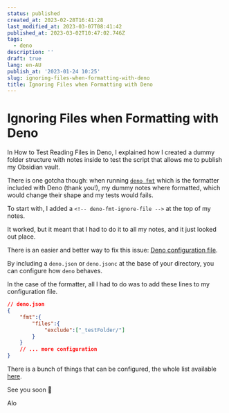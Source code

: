 ```yaml
---
status: published
created_at: 2023-02-28T16:41:28
last_modified_at: 2023-03-07T08:41:42
published_at: 2023-03-02T10:47:02.746Z
tags:
  - deno
description: ''
draft: true
lang: en-AU
publish_at: '2023-01-24 10:25'
slug: ignoring-files-when-formatting-with-deno
title: Ignoring Files when Formatting with Deno
---
```


# Ignoring Files when Formatting with Deno

In How to Test Reading Files in Deno, I explained how I created a dummy folder structure with notes inside to test the script that allows me to publish my Obsidian vault.

There is one gotcha though: when running [`deno fmt`](https://deno.land/manual@v1.29.4/tools/formatter) which is the formatter included with Deno (thank you!), my dummy notes where formatted, which would change their shape and my tests would fails.

To start with, I added a `<!-- deno-fmt-ignore-file -->` at the top of my notes.

It worked, but it meant that I had to do it to all my notes, and it just looked out place.

There is an easier and better way to fix this issue: [Deno configuration file](https://deno.land/manual@v1.29.4/getting_started/configuration_file).

By including a `deno.json` or `deno.jsonc` at the base of your directory, you can configure how `deno` behaves.

In the case of the formatter, all I had to do was to add these lines to my configuration file.

```json
// deno.json
{
	"fmt":{
		"files":{
			"exclude":["_testFolder/"]
		}
	}
	// ... more configuration
}
```

There is a bunch of things that can be configured, the whole list available [here](https://deno.land/x/deno@v1.29.3/cli/schemas/config-file.v1.json?source=).

See you soon 👋

Alo
